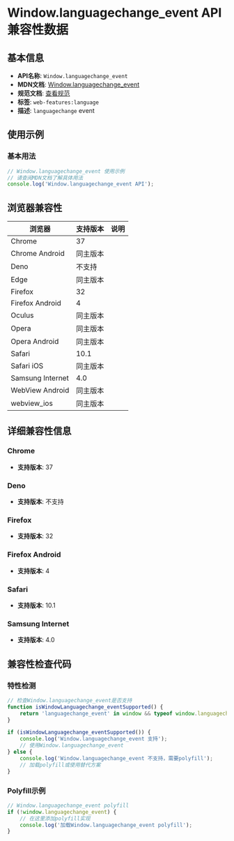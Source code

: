 # Window.languagechange_event API 兼容性数据

## 基本信息

- **API名称**: `Window.languagechange_event`
- **MDN文档**: [Window.languagechange_event](https://developer.mozilla.org/docs/Web/API/Window/languagechange_event)
- **规范文档**: [查看规范](https://html.spec.whatwg.org/multipage/indices.html#event-languagechange,https://html.spec.whatwg.org/multipage/webappapis.html#handler-window-onlanguagechange)
- **标签**: `web-features:language`
- **描述**: `languagechange` event

## 使用示例

### 基本用法

```javascript
// Window.languagechange_event 使用示例
// 请查阅MDN文档了解具体用法
console.log('Window.languagechange_event API');
```

## 浏览器兼容性

| 浏览器 | 支持版本 | 说明 |
|--------|----------|------|
| Chrome | 37 |  |
| Chrome Android | 同主版本 |  |
| Deno | 不支持 |  |
| Edge | 同主版本 |  |
| Firefox | 32 |  |
| Firefox Android | 4 |  |
| Oculus | 同主版本 |  |
| Opera | 同主版本 |  |
| Opera Android | 同主版本 |  |
| Safari | 10.1 |  |
| Safari iOS | 同主版本 |  |
| Samsung Internet | 4.0 |  |
| WebView Android | 同主版本 |  |
| webview_ios | 同主版本 |  |

## 详细兼容性信息

### Chrome

- **支持版本**: 37

### Deno

- **支持版本**: 不支持

### Firefox

- **支持版本**: 32

### Firefox Android

- **支持版本**: 4

### Safari

- **支持版本**: 10.1

### Samsung Internet

- **支持版本**: 4.0

## 兼容性检查代码

### 特性检测

```javascript
// 检查Window.languagechange_event是否支持
function isWindowLanguagechange_eventSupported() {
    return 'languagechange_event' in window && typeof window.languagechange_event === 'function';
}

if (isWindowLanguagechange_eventSupported()) {
    console.log('Window.languagechange_event 支持');
    // 使用Window.languagechange_event
} else {
    console.log('Window.languagechange_event 不支持，需要polyfill');
    // 加载polyfill或使用替代方案
}
```

### Polyfill示例

```javascript
// Window.languagechange_event polyfill
if (!window.languagechange_event) {
    // 在这里添加polyfill实现
    console.log('加载Window.languagechange_event polyfill');
}
```

